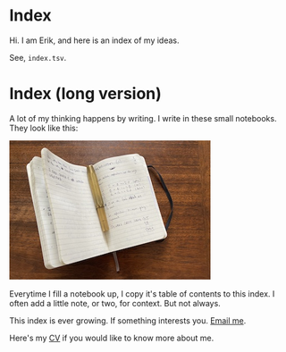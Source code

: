 # Index 
Hi. I am Erik, and here is an index of my ideas. 

See, `index.tsv`.


# Index (long version)
A lot of my thinking happens by writing. I write in these small notebooks. They look like this:

![](notebook.jpg)

Everytime I fill a notebook up, I copy it's table of contents to this index. I often add a little note, or two, for context. But not always. 

This index is ever growing. If something interests you. [Email me](mailto:erik.exists@gmail.com). 

Here's my [CV](https://github.com/parenthetical-e/CV/blob/master/ep-cv.pdf) if you would like to know more about me.
